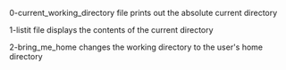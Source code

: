 0-current_working_directory file prints out the absolute current directory

1-listit file displays the contents of the current directory

2-bring_me_home changes the working directory to the user's home directory


